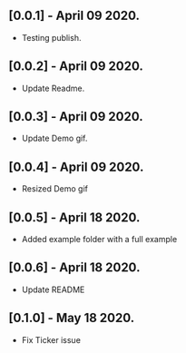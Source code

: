 ## [0.0.1] - April 09 2020.

* Testing publish.

## [0.0.2] - April 09 2020.

* Update Readme.

## [0.0.3] - April 09 2020.

* Update Demo gif.

## [0.0.4] - April 09 2020.

* Resized Demo gif

## [0.0.5] - April 18 2020.

* Added example folder with a full example

## [0.0.6] - April 18 2020.

* Update README

## [0.1.0] - May 18 2020.

* Fix Ticker issue